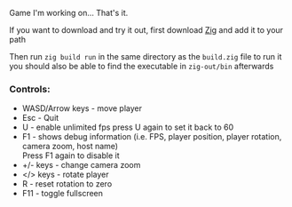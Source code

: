 Game I'm working on... That's it.

If you want to download and try it out, first download [Zig](https://ziglang.org/download/) and add it to your path

Then run `zig build run` in the same directory as the `build.zig` file to run it\
you should also be able to find the executable in `zig-out/bin` afterwards

### Controls:
- WASD/Arrow keys - move player
- Esc - Quit
- U - enable unlimited fps press U again to set it back to 60
- F1 - shows debug information (i.e. FPS, player position, player rotation, camera zoom, host name)\
   Press F1 again to disable it
- +/- keys - change camera zoom
- </> keys - rotate player
- R - reset rotation to zero
- F11 - toggle fullscreen
